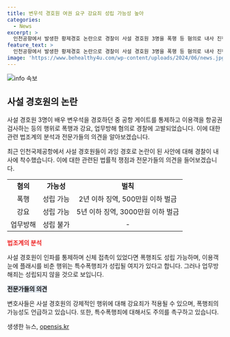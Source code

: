 ```yaml
---
title: 변우석 경호원 여권 요구 강요죄 성립 가능성 높아
categories:
  - News
excerpt: >
  인천공항에서 발생한 황제경호 논란으로 경찰이 사설 경호원 3명을 폭행 등 혐의로 내사 진행 중. 변우석 팬미팅 참석으로 출국하던 중 경호원들이 공항 출구를 통제하고 이용객 검사, 플래시로 눈 비춘 행위 등 논란. 사설 경호원은 민간인 검사 권한 없어 강요죄 적용 가능성도. 경찰·공항공사 법률검토 중. 변호사들은 폭행, 강요, 업무방해죄 가능성 지적. 
feature_text: >
  인천공항에서 발생한 황제경호 논란으로 경찰이 사설 경호원 3명을 폭행 등 혐의로 내사 진행 중. 변우석 팬미팅 참석으로 출국하던 중 경호원들이 공항 출구를 통제하고 이용객 검사, 플래시로 눈 비춘 행위 등 논란. 사설 경호원은 민간인 검사 권한 없어 강요죄 적용 가능성도. 경찰·공항공사 법률검토 중. 변호사들은 폭행, 강요, 업무방해죄 가능성 지적. 
image: 'https://www.behealthy4u.com/wp-content/uploads/2024/06/news.jpg'
---
```


<p><img src="https://www.behealthy4u.com/wp-content/uploads/2024/06/news.jpg" alt="info 속보" /></p>

<h2 data-ke-size="size26">사설 경호원의 논란</h2>

<p>사설 경호원 3명이 배우 변우석을 경호하던 중 공항 게이트를 통제하고 이용객을 항공권 검사하는 등의 행위로 폭행과 강요, 업무방해 혐의로 경찰에 고발되었습니다. 이에 대한 관련 법조계의 분석과 전문가들의 의견을 알아보겠습니다.</p>

<p data-ke-size="size16">최근 인천국제공항에서 사설 경호원들이 과잉 경호로 논란이 된 사안에 대해 경찰이 내사에 착수했습니다. 이에 대한 관련된 법률적 쟁점과 전문가들의 의견을 들어보겠습니다.</p>

<table>
  <tr>
    <td style="text-align: center; height: 17px;"><b>혐의</b></td>
    <td style="text-align: center; height: 17px;"><b>가능성</b></td>
    <td style="text-align: center; height: 17px;"><b>벌칙</b></td>
  </tr>
  <tr>
    <td style="text-align: center; height: 17px;">폭행</td>
    <td style="text-align: center; height: 17px;">성립 가능</td>
    <td style="text-align: center; height: 17px;">2년 이하 징역, 500만원 이하 벌금</td>
  </tr>
  <tr>
    <td style="text-align: center; height: 17px;">강요</td>
    <td style="text-align: center; height: 17px;">성립 가능</td>
    <td style="text-align: center; height: 17px;">5년 이하 징역, 3000만원 이하 벌금</td>
  </tr>
  <tr>
    <td style="text-align: center; height: 17px;">업무방해</td>
    <td style="text-align: center; height: 17px;">성립 불가</td>
    <td style="text-align: center; height: 17px;">- </td>
  </tr>
</table>

<p><b><span style="color: #ee2323;">법조계의 분석</span></b></p>

<p data-ke-size="size16">사설 경호원이 인파를 통제하며 신체 접촉이 있었다면 폭행죄도 성립 가능하며, 이용객 눈에 플래시를 비춘 행위는 특수폭행죄가 성립될 여지가 있다고 합니다. 그러나 업무방해죄는 성립되지 않을 것으로 보입니다.</p>

<p><b><span style="background-color: #21538527;">전문가들의 의견</span></b></p>

<p data-ke-size="size16">변호사들은 사설 경호원의 강제적인 행위에 대해 강요죄가 적용될 수 있으며, 폭행죄의 가능성도 언급하고 있습니다. 또한, 특수폭행죄에 대해서도 주의를 촉구하고 있습니다.</p>
생생한 뉴스, <a href="https://opensis.kr" rel="dofollow">opensis.kr</a>


